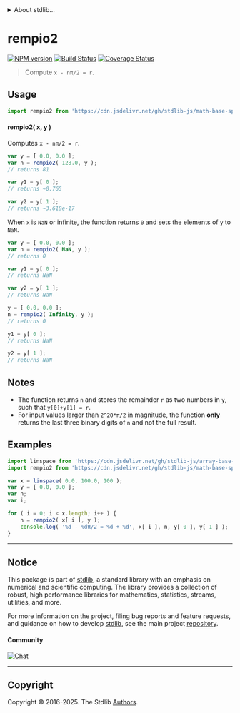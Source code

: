 <!--

@license Apache-2.0

Copyright (c) 2018 The Stdlib Authors.

Licensed under the Apache License, Version 2.0 (the "License");
you may not use this file except in compliance with the License.
You may obtain a copy of the License at

   http://www.apache.org/licenses/LICENSE-2.0

Unless required by applicable law or agreed to in writing, software
distributed under the License is distributed on an "AS IS" BASIS,
WITHOUT WARRANTIES OR CONDITIONS OF ANY KIND, either express or implied.
See the License for the specific language governing permissions and
limitations under the License.

-->


<details>
  <summary>
    About stdlib...
  </summary>
  <p>We believe in a future in which the web is a preferred environment for numerical computation. To help realize this future, we've built stdlib. stdlib is a standard library, with an emphasis on numerical and scientific computation, written in JavaScript (and C) for execution in browsers and in Node.js.</p>
  <p>The library is fully decomposable, being architected in such a way that you can swap out and mix and match APIs and functionality to cater to your exact preferences and use cases.</p>
  <p>When you use stdlib, you can be absolutely certain that you are using the most thorough, rigorous, well-written, studied, documented, tested, measured, and high-quality code out there.</p>
  <p>To join us in bringing numerical computing to the web, get started by checking us out on <a href="https://github.com/stdlib-js/stdlib">GitHub</a>, and please consider <a href="https://opencollective.com/stdlib">financially supporting stdlib</a>. We greatly appreciate your continued support!</p>
</details>

# rempio2

[![NPM version][npm-image]][npm-url] [![Build Status][test-image]][test-url] [![Coverage Status][coverage-image]][coverage-url] <!-- [![dependencies][dependencies-image]][dependencies-url] -->

> Compute `x - nπ/2 = r`.



<section class="usage">

## Usage

```javascript
import rempio2 from 'https://cdn.jsdelivr.net/gh/stdlib-js/math-base-special-rempio2@deno/mod.js';
```

#### rempio2( x, y )

Computes `x - nπ/2 = r`.

```javascript
var y = [ 0.0, 0.0 ];
var n = rempio2( 128.0, y );
// returns 81

var y1 = y[ 0 ];
// returns ~0.765

var y2 = y[ 1 ];
// returns ~3.618e-17
```

When `x` is `NaN` or infinite, the function returns `0` and sets the elements of `y` to `NaN`.

```javascript
var y = [ 0.0, 0.0 ];
var n = rempio2( NaN, y );
// returns 0

var y1 = y[ 0 ];
// returns NaN

var y2 = y[ 1 ];
// returns NaN

y = [ 0.0, 0.0 ];
n = rempio2( Infinity, y );
// returns 0

y1 = y[ 0 ];
// returns NaN

y2 = y[ 1 ];
// returns NaN
```

</section>

<!-- /.usage -->

<!-- Package usage notes. Make sure to keep an empty line after the `section` element and another before the `/section` close. -->

<section class="notes">

## Notes

-   The function returns `n` and stores the remainder `r` as two numbers in `y`, such that `y[0]+y[1] = r`.
-   For input values larger than `2^20*π/2` in magnitude, the function **only** returns the last three binary digits of `n` and not the full result.

</section>

<!-- /.notes -->

<section class="examples">

## Examples

<!-- eslint no-undef: "error" -->

```javascript
import linspace from 'https://cdn.jsdelivr.net/gh/stdlib-js/array-base-linspace@deno/mod.js';
import rempio2 from 'https://cdn.jsdelivr.net/gh/stdlib-js/math-base-special-rempio2@deno/mod.js';

var x = linspace( 0.0, 100.0, 100 );
var y = [ 0.0, 0.0 ];
var n;
var i;

for ( i = 0; i < x.length; i++ ) {
    n = rempio2( x[ i ], y );
    console.log( '%d - %dπ/2 = %d + %d', x[ i ], n, y[ 0 ], y[ 1 ] );
}
```

</section>

<!-- /.examples -->

<!-- C interface documentation. -->



<!-- Section for related `stdlib` packages. Do not manually edit this section, as it is automatically populated. -->

<section class="related">

</section>

<!-- /.related -->

<!-- Section for all links. Make sure to keep an empty line after the `section` element and another before the `/section` close. -->


<section class="main-repo" >

* * *

## Notice

This package is part of [stdlib][stdlib], a standard library with an emphasis on numerical and scientific computing. The library provides a collection of robust, high performance libraries for mathematics, statistics, streams, utilities, and more.

For more information on the project, filing bug reports and feature requests, and guidance on how to develop [stdlib][stdlib], see the main project [repository][stdlib].

#### Community

[![Chat][chat-image]][chat-url]

---

## Copyright

Copyright &copy; 2016-2025. The Stdlib [Authors][stdlib-authors].

</section>

<!-- /.stdlib -->

<!-- Section for all links. Make sure to keep an empty line after the `section` element and another before the `/section` close. -->

<section class="links">

[npm-image]: http://img.shields.io/npm/v/@stdlib/math-base-special-rempio2.svg
[npm-url]: https://npmjs.org/package/@stdlib/math-base-special-rempio2

[test-image]: https://github.com/stdlib-js/math-base-special-rempio2/actions/workflows/test.yml/badge.svg?branch=main
[test-url]: https://github.com/stdlib-js/math-base-special-rempio2/actions/workflows/test.yml?query=branch:main

[coverage-image]: https://img.shields.io/codecov/c/github/stdlib-js/math-base-special-rempio2/main.svg
[coverage-url]: https://codecov.io/github/stdlib-js/math-base-special-rempio2?branch=main

<!--

[dependencies-image]: https://img.shields.io/david/stdlib-js/math-base-special-rempio2.svg
[dependencies-url]: https://david-dm.org/stdlib-js/math-base-special-rempio2/main

-->

[chat-image]: https://img.shields.io/gitter/room/stdlib-js/stdlib.svg
[chat-url]: https://app.gitter.im/#/room/#stdlib-js_stdlib:gitter.im

[stdlib]: https://github.com/stdlib-js/stdlib

[stdlib-authors]: https://github.com/stdlib-js/stdlib/graphs/contributors

[umd]: https://github.com/umdjs/umd
[es-module]: https://developer.mozilla.org/en-US/docs/Web/JavaScript/Guide/Modules

[deno-url]: https://github.com/stdlib-js/math-base-special-rempio2/tree/deno
[deno-readme]: https://github.com/stdlib-js/math-base-special-rempio2/blob/deno/README.md
[umd-url]: https://github.com/stdlib-js/math-base-special-rempio2/tree/umd
[umd-readme]: https://github.com/stdlib-js/math-base-special-rempio2/blob/umd/README.md
[esm-url]: https://github.com/stdlib-js/math-base-special-rempio2/tree/esm
[esm-readme]: https://github.com/stdlib-js/math-base-special-rempio2/blob/esm/README.md
[branches-url]: https://github.com/stdlib-js/math-base-special-rempio2/blob/main/branches.md

</section>

<!-- /.links -->
